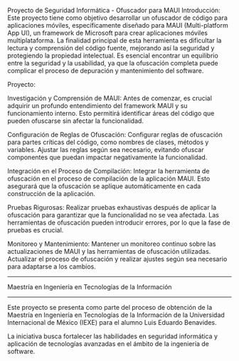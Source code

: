 Proyecto de Seguridad Informática - Ofuscador para MAUI
Introducción:
Este proyecto tiene como objetivo desarrollar un ofuscador de código para aplicaciones móviles, específicamente diseñado para MAUI (Multi-platform App UI), un framework de Microsoft para crear aplicaciones móviles multiplataforma. La finalidad principal de esta herramienta es dificultar la lectura y comprensión del código fuente, mejorando así la seguridad y protegiendo la propiedad intelectual. Es esencial encontrar un equilibrio entre la seguridad y la usabilidad, ya que la ofuscación completa puede complicar el proceso de depuración y mantenimiento del software.

Proyecto:

Investigación y Comprensión de MAUI:
Antes de comenzar, es crucial adquirir un profundo entendimiento del framework MAUI y su funcionamiento interno. Esto permitirá identificar áreas del código que pueden ofuscarse sin afectar la funcionalidad.

Configuración de Reglas de Ofuscación:
Configurar reglas de ofuscación para partes críticas del código, como nombres de clases, métodos y variables. Ajustar las reglas según sea necesario, evitando ofuscar componentes que puedan impactar negativamente la funcionalidad.

Integración en el Proceso de Compilación:
Integrar la herramienta de ofuscación en el proceso de compilación de la aplicación MAUI. Esto asegurará que la ofuscación se aplique automáticamente en cada construcción de la aplicación.

Pruebas Rigurosas:
Realizar pruebas exhaustivas después de aplicar la ofuscación para garantizar que la funcionalidad no se vea afectada. Las herramientas de ofuscación pueden introducir errores, por lo que la fase de pruebas es crucial.

Monitoreo y Mantenimiento:
Mantener un monitoreo continuo sobre las actualizaciones de MAUI y las herramientas de ofuscación utilizadas. Actualizar el proceso de ofuscación y realizar ajustes según sea necesario para adaptarse a los cambios.

________________________________________________________________________
Maestría en Ingeniería en Tecnologías de la Información
_________________________________________________________________________

Este proyecto se presenta como parte del proceso de obtención de la Maestría en Ingeniería en Tecnologías de la Información de la Universidad Internacional de México (IEXE) para el alumno Luis Eduardo Benavides. 

La iniciativa busca fortalecer las habilidades en seguridad informática y aplicación de tecnologías avanzadas en el ámbito de la ingeniería de software.